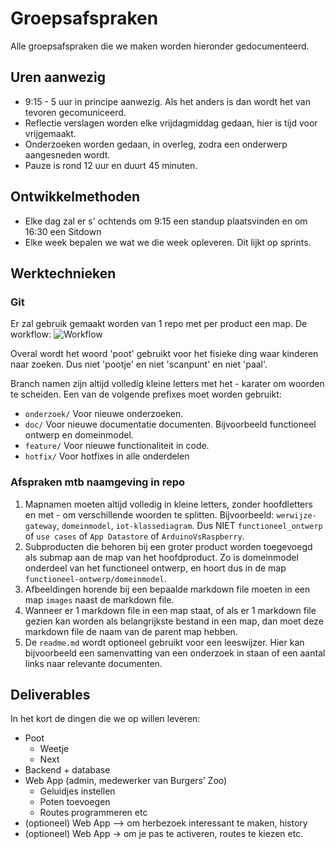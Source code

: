 # Groepsafspraken

Alle groepsafspraken die we maken worden hieronder gedocumenteerd.

## Uren aanwezig

- 9:15 - 5 uur in principe aanwezig. Als het anders is dan wordt het van tevoren gecomuniceerd.
- Reflectie verslagen worden elke vrijdagmiddag gedaan, hier is tijd voor vrijgemaakt.
- Onderzoeken worden gedaan, in overleg, zodra een onderwerp aangesneden wordt.
- Pauze is rond 12 uur en duurt 45 minuten.

## Ontwikkelmethoden

- Elke dag zal er s' ochtends om 9:15 een standup plaatsvinden en om 16:30 een Sitdown
- Elke week bepalen we wat we die week opleveren. Dit lijkt op sprints. 

## Werktechnieken

### Git
Er zal gebruik gemaakt worden van 1 repo met per product een map.
De workflow:
![Workflow](nj2017-iot-dwa-BurgersZoo1/groepsprocess/20171113_161454.jpg  "Workflow")

Overal wordt het woord 'poot' gebruikt voor het fisieke ding waar kinderen naar zoeken. Dus niet 'pootje' en niet 'scanpunt' en niet 'paal'.

Branch namen zijn altijd volledig kleine letters met het - karater om woorden te scheiden. Een van de volgende prefixes moet worden gebruikt:
* `onderzoek/` Voor nieuwe onderzoeken.
* `doc/` Voor nieuwe documentatie documenten. Bijvoorbeeld functioneel ontwerp en domeinmodel.
* `feature/` Voor nieuwe functionaliteit in code.
* `hotfix/` Voor hotfixes in alle onderdelen

### Afspraken mtb naamgeving in repo
1. Mapnamen moeten altijd volledig in kleine letters, zonder hoofdletters en met - om verschillende woorden te splitten. Bijvoorbeeld:
`werwijze-gateway`, `domeinmodel`, `iot-klassediagram`. Dus NIET `functioneel_ontwerp` of `use cases` of `App Datastore` of `ArduinoVsRaspberry`.
2. Subproducten die behoren bij een groter product worden toegevoegd als submap aan de map van het hoofdproduct. Zo is domeinmodel onderdeel van het functioneel ontwerp, en hoort dus in de map `functioneel-ontwerp/domeinmodel`.
3. Afbeeldingen horende bij een bepaalde markdown file moeten in een map `images` naast de markdown file.
4. Wanneer er 1 markdown file in een map staat, of als er 1 markdown file gezien kan worden als belangrijkste bestand in een map, dan moet deze markdown file de naam van de parent map hebben.
5. De `readme.md` wordt optioneel gebruikt voor een leeswijzer. Hier kan bijvoorbeeld een samenvatting van een onderzoek in staan of een aantal links naar relevante documenten.  

## Deliverables

In het kort de dingen die we op willen leveren:

- Poot
 	- Weetje
 	- Next
- Backend + database
- Web App (admin, medewerker van Burgers’ Zoo)
	- Geluidjes instellen
	- Poten toevoegen
	- Routes programmeren etc
- (optioneel) Web App --> om herbezoek interessant te maken, history
- (optioneel) Web App → om je pas te activeren, routes te kiezen etc.
